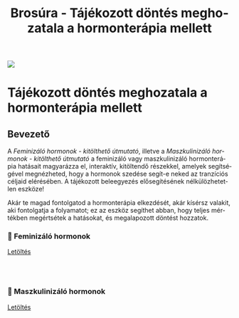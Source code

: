 ﻿---
title: "Brosúra - Tájékozott döntés meghozatala a hormonterápia mellett"
description: "Az információs és kitölthető útmutatók elősegítik a tájékozott beleegyezést, fokozva a tudatosságot és segítve a megalapozott döntéshozatalt mind az egyének, mind a támogatók számára."
lang: hu
---

<div class="header-image"><img src="assets/images/undraw_ideation.svg" /></div>

# Tájékozott döntés meghozatala a hormonterápia mellett

## Bevezető

A *Feminizáló hormonok - kitölthető útmutató*, illetve a *Maszkulinizáló hormonok - kitölthető útmutató* a feminizáló vagy maszkulinizáló hormonterápia hatásait magyarázza el, interaktív, kitöltendő részekkel, amelyek segítségével megnézheted, hogy a hormonok szedése segít-e neked az tranzíciós céljaid elérésében. A tájékozott beleegyezés elősegítésének nélkülözhetetlen eszköze!

Akár te magad fontolgatod a hormonterápia elkezdését, akár kísérsz valakit, aki fontolgatja a folyamatot; ez az eszköz segíthet abban, hogy teljes mértékben megértsétek a hatásokat, és megalapozott döntést hozzatok.

### 👸 Feminizáló hormonok
<a class="center-button" target="_blank" href="https://genderutikalauz.hu/public/feminizalo-hormonok.pdf">Letöltés</a>

<br />
<br />

### 👨 Maszkulinizáló hormonok
<a class="center-button" target="_blank" href="https://genderutikalauz.hu/public/maszkulinizalo-hormonok.pdf">Letöltés</a>

